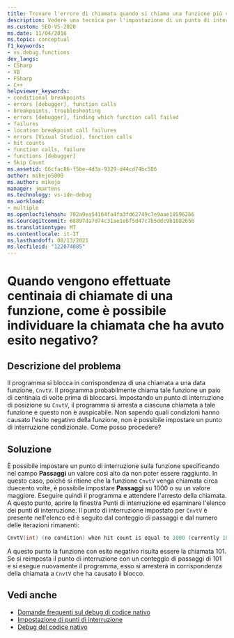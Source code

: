 ```yaml
---
title: Trovare l'errore di chiamata quando si chiama una funzione più volte
description: Vedere una tecnica per l'impostazione di un punto di interruzione in una funzione in modo che l'interruzione si verifichi solo nella chiamata per cui la funzione ha esito negativo.
ms.custom: SEO-VS-2020
ms.date: 11/04/2016
ms.topic: conceptual
f1_keywords:
- vs.debug.functions
dev_langs:
- CSharp
- VB
- FSharp
- C++
helpviewer_keywords:
- conditional breakpoints
- errors [debugger], function calls
- breakpoints, troubleshooting
- errors [debugger], finding which function call failed
- failures
- location breakpoint call failures
- errors [Visual Studio], function calls
- hit counts
- function calls, failure
- functions [debugger]
- Skip Count
ms.assetid: 66cfac86-f5be-4d3a-9329-d44cd74bc586
author: mikejo5000
ms.author: mikejo
manager: jmartens
ms.technology: vs-ide-debug
ms.workload:
- multiple
ms.openlocfilehash: 702a9ea54164fa4fa3fd62749c7e9aae18596266
ms.sourcegitcommit: 68897da7d74c31ae1ebf5d47c7b5ddc9b108265b
ms.translationtype: MT
ms.contentlocale: it-IT
ms.lasthandoff: 08/13/2021
ms.locfileid: "122074085"
---
```

# <a name="when-calling-a-function-hundreds-of-times-how-do-i-know-which-call-failed"></a>Quando vengono effettuate centinaia di chiamate di una funzione, come è possibile individuare la chiamata che ha avuto esito negativo?
## <a name="problem-description"></a>Descrizione del problema
 Il programma si blocca in corrispondenza di una chiamata a una data funzione, `CnvtV`. Il programma probabilmente chiama tale funzione un paio di centinaia di volte prima di bloccarsi. Impostando un punto di interruzione di posizione su `CnvtV`, il programma si arresta a ciascuna chiamata a tale funzione e questo non è auspicabile. Non sapendo quali condizioni hanno causato l'esito negativo della funzione, non è possibile impostare un punto di interruzione condizionale. Come posso procedere?

## <a name="solution"></a>Soluzione
 È possibile impostare un punto di interruzione sulla funzione specificando nel campo **Passaggi** un valore così alto da non poter essere raggiunto. In questo caso, poiché si ritiene che la funzione `CnvtV` venga chiamata circa duecento volte, è possibile impostare **Passaggi** su 1000 o su un valore maggiore. Eseguire quindi il programma e attendere l'arresto della chiamata. A questo punto, aprire la finestra Punti di interruzione ed esaminare l'elenco dei punti di interruzione. Il punto di interruzione impostato per `CnvtV` è presente nell'elenco ed è seguito dal conteggio di passaggi e dal numero delle iterazioni rimanenti:

```cpp
CnvtV(int) (no condition) when hit count is equal to 1000 (currently 101)
```

 A questo punto la funzione con esito negativo risulta essere la chiamata 101. Se si reimposta il punto di interruzione con un conteggio di passaggi di 101 e si esegue nuovamente il programma, esso si arresterà in corrispondenza della chiamata a `CnvtV` che ha causato il blocco.

## <a name="see-also"></a>Vedi anche
- [Domande frequenti sul debug di codice nativo](../debugger/debugging-native-code-faqs.md)
- [Impostazione di punti di interruzione](/previous-versions/ktf38f66(v=vs.100))
- [Debug del codice nativo](../debugger/debugging-native-code.md)